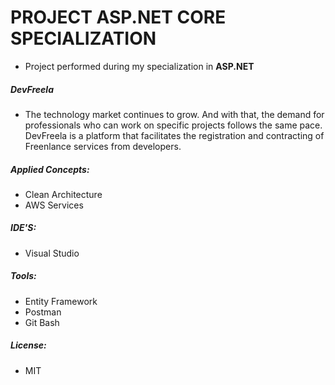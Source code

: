 
# PROJECT ASP.NET CORE SPECIALIZATION 

- Project performed during my specialization in **ASP.NET**

##### DevFreela

- The technology market continues to grow. And with that, the demand for professionals who can work on specific projects follows the same pace. DevFreela is a platform that facilitates the registration and contracting of Freenlance services from developers.

##### Applied Concepts: 

- Clean Architecture
- AWS Services

##### IDE'S: 

- Visual Studio

##### Tools: 

- Entity Framework
- Postman
- Git Bash

##### License: 

- MIT
